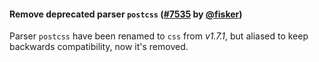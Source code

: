 #### Remove deprecated parser `postcss` ([#7535](https://github.com/prettier/prettier/pull/7535) by [@fisker](https://github.com/fisker))

Parser `postcss` have been renamed to `css` from _v1.7.1_, but aliased to keep backwards compatibility, now it's removed.
